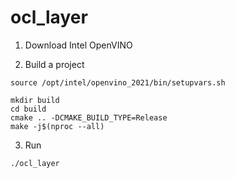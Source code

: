 # ocl_layer

1. Download Intel OpenVINO

2. Build a project
```
source /opt/intel/openvino_2021/bin/setupvars.sh

mkdir build
cd build
cmake .. -DCMAKE_BUILD_TYPE=Release
make -j$(nproc --all)
```

3. Run
```
./ocl_layer
```
